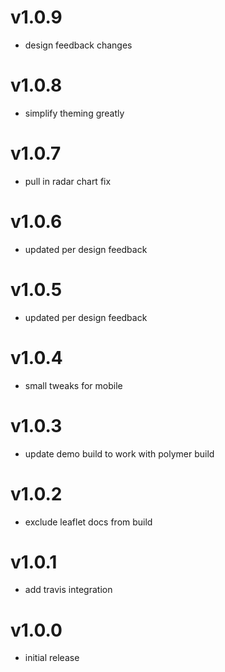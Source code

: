 v1.0.9
===================
* design feedback changes

v1.0.8
===================
* simplify theming greatly

v1.0.7
===================
* pull in radar chart fix

v1.0.6
===================
* updated per design feedback

v1.0.5
===================
* updated per design feedback

v1.0.4
===================
* small tweaks for mobile

v1.0.3
===================
* update demo build to work with polymer build

v1.0.2
===================
* exclude leaflet docs from build

v1.0.1
===================
* add travis integration

v1.0.0
===================
* initial release

